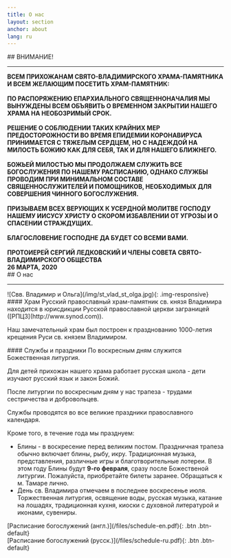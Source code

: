 ```yaml
---
title: О нас
layout: section
anchor: about
lang: ru
---
```

<div class="section-title center" markdown="1">
## ВНИМАНИЕ!

-----
</div>

<div class="row">
<div class="col-md-10 offset-md-2 text-left" markdown="1"><b>
  ВСЕМ ПРИХОЖАНАМ СВЯТО-ВЛАДИМИРСКОГО ХРАМА-ПАМЯТНИКА И ВСЕМ ЖЕЛАЮЩИМ ПОСЕТИТЬ ХРАМ-ПАМЯТНИК:
<br><br>
ПО РАСПОРЯЖЕНИЮ  ЕПАРХИАЛЬНОГО СВЯЩЕННОНАЧАЛИЯ МЫ ВЫНУЖДЕНЫ ВСЕМ ОБЪЯВИТЬ О ВРЕМЕННОМ ЗАКРЫТИИ НАШЕГО ХРАМА НА НЕОБОЗРИМЫЙ СРОК.
<br><br>
РЕШЕНИЕ О СОБЛЮДЕНИИ ТАКИХ  КРАЙНИХ МЕР ПРЕДОСТОРОЖНОСТИ ВО ВРЕМЯ ЕПИДЕМИИ КОРОНАВИРУСА ПРИНИМАЕТСЯ С ТЯЖЕЛЫМ СЕРДЦЕМ, НО С  НАДЕЖДОЙ НА МИЛОСТЬ БОЖИЮ КАК ДЛЯ СЕБЯ, ТАК И ДЛЯ НАШЕГО БЛИЖНЕГО.
<br><br>
БОЖЬЕЙ МИЛОСТЬЮ МЫ ПРОДОЛЖАЕМ СЛУЖИТЬ ВСЕ БОГОСЛУЖЕНИЯ ПО НАШЕМУ РАСПИСАНИЮ, ОДНАКО СЛУЖБЫ ПРОВОДИМ ПРИ МИНИМАЛЬНОМ СОСТАВЕ СВЯЩЕННОСЛУЖИТЕЛЕЙ И ПОМОЩНИКОВ, НЕОБХОДИМЫХ ДЛЯ СОВЕРШЕНИЯ ЧИННОГО БОГОСЛУЖЕНИЯ.
<br><br>
ПРИЗЫВАЕМ ВСЕХ ВЕРУЮЩИХ К УСЕРДНОЙ МОЛИТВЕ ГОСПОДУ НАШЕМУ ИИСУСУ ХРИСТУ О  СКОРОМ ИЗБАВЛЕНИИ ОТ УГРОЗЫ И О СПАСЕНИИ СТРАЖДУЩИХ.
<br><br>
БЛАГОСЛОВЕНИЕ ГОСПОДНЕ ДА БУДЕТ СО ВСЕМИ ВАМИ.
<br><br>
ПРОТОИЕРЕЙ СЕРГИЙ ЛЕДКОВСКИЙ И ЧЛЕНЫ СОВЕТА СВЯТО-ВЛАДИМИРСКОГО ОБЩЕСТВА<br>
26 МАРТА, 2020
</b>
</div>
</div>

<div class="section-title center" markdown="1">
## О нас

-----
</div>

<div class="row">
<div class="col-md-4" markdown="1">
![Свв. Владимир и Ольга](/img/st_vlad_st_olga.jpg){: .img-responsive}
</div>

<div class="col-md-4 text-left" markdown="1">
#### Храм
Русский православный храм-памятник св. князя Владимира находится в юрисдикции Русской православной церкви
заграницей ([РПЦЗ](http://www.synod.com)).

Наш замечательный храм был построен к празднованию 1000-летия крещения Руси св. князем Владимиром.
</div>

<div class="col-md-4 text-left checklist" markdown="1">
#### Службы и праздники
По воскресным дням служится Божественная литургия.

Для детей прихожан нашего храма работает русская школа - дети изучают русский язык и
закон Божий.

После литургии по воскресным дням у нас трапеза - трудами сестричества и добровольцев.

Службы проводятся во все великие праздники православного календаря.

Кроме того, в течение года мы празднуем:
* Блины - в воскресение перед великим постом. Праздничная трапеза обычно включает блины, рыбу, икру.
  Традиционная музыка, представления, различные игры и благотворительные лотереи.
  В этом году Блины будут **9-го февраля**, сразу после Божественой литургии.
  Пожалуйста, приобретайте билеты заранее. Обращаться к м. Тамаре лично.
* День св. Владимира отмечаем в последнее воскресенье июля.
  <!-- В этом году праздник отмечаем в воскресенье 28 июля. -->
  Торжественная литургия,
  освящение воды, русская музыка, катание на лошадях, традиционная кухня, киоски с духовной литературой и иконами, сувениры.
  <!-- <b>В прошлом году казаки Филадельфии устроили "Казачью заставу", прямо территории нашего храма.
  Прихожане и гости смогли ознакомиться с экспозицией оружия, увидеть как владеют шашками достойные сыны отечества в наше время. А также - проверить себя на меткость в стрельбе из лука, и увидеть настоящего боевого коня!</b> Надеемся что в этом году казаки снова будут на нашем празднике. -->
</div>
</div>

<div class="space"></div>
<!-- <div class="section-title center" markdown="1">
##  Service Schedule

-----
</div> -->

<div class="row">
<div class="col-md-4 col-md-offset-2 text-center center" markdown="1">
[Расписание богослужений (англ.)](/files/schedule-en.pdf){: .btn .btn-default}
</div>
<div class="col-md-4 text-center center" markdown="1">
[Расписание богослужений (русск.)](/files/schedule-ru.pdf){: .btn .btn-default}
</div>
</div>
